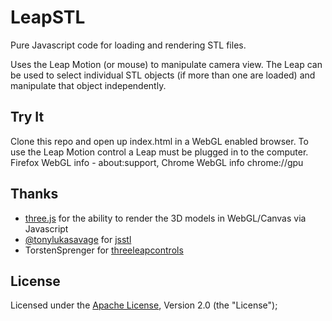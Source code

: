 LeapSTL
=====

Pure Javascript code for loading and rendering STL files.

Uses the Leap Motion (or mouse) to manipulate camera view. The Leap can be used to select individual STL objects (if more than one are loaded) and manipulate that object independently.

Try It
----------

Clone this repo and open up index.html in a WebGL enabled browser. To use the Leap Motion control a Leap must be plugged in to the computer. Firefox WebGL info - about:support, Chrome WebGL info chrome://gpu

Thanks
---------
* [three.js](https://github.com/mrdoob/three.js/) for the ability to render the 3D models in WebGL/Canvas via Javascript
* [@tonylukasavage](https://twitter.com/tonylukasavage) for [jsstl](https://www.github.com/tonylukasavage/jsstl)
* TorstenSprenger for [threeleapcontrols](https://github.com/torstensprenger/threeleapcontrols)

License
-------
Licensed under the [Apache License](http://www.apache.org/licenses/LICENSE-2.0.html), Version 2.0 (the "License");